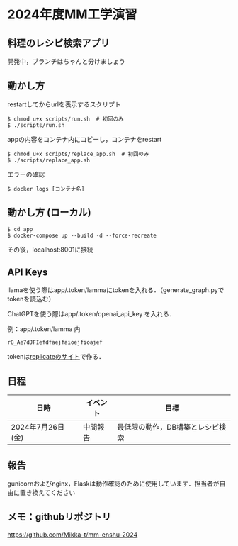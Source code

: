 # 2024年度MM工学演習
## 料理のレシピ検索アプリ

開発中，ブランチはちゃんと分けましょう

## 動かし方

restartしてからurlを表示するスクリプト
```
$ chmod u+x scripts/run.sh  # 初回のみ
$ ./scripts/run.sh
```
appの内容をコンテナ内にコピーし，コンテナをrestart
```
$ chmod u+x scripts/replace_app.sh  # 初回のみ
$ ./scripts/replace_app.sh
```
エラーの確認
```
$ docker logs [コンテナ名]
```
## 動かし方 (ローカル)

```
$ cd app
$ docker-compose up --build -d --force-recreate
```
その後，localhost:8001に接続

## API Keys

llamaを使う際はapp/.token/lammaにtokenを入れる．（generate_graph.pyでtokenを読込む）

ChatGPTを使う際はapp/.token/openai_api_key を入れる．

例：app/.token/lamma 内
```
r8_Ae7dJFIefdfaejfaioejfioajef
```
tokenは[replicateのサイト](https://replicate.com/account/api-tokens)で作る．

## 日程
| 日時                     | イベント                  | 目標                                    |
|--------------------------|--------------------------|----------------------------------------|
| 2024年7月26日 (金)    | 中間報告                  | 最低限の動作，DB構築とレシピ検索

## 報告
gunicornおよびnginx，Flaskは動作確認のために使用しています．担当者が自由に置き換えてください

## メモ：githubリポジトリ
https://github.com/Mikka-t/mm-enshu-2024
